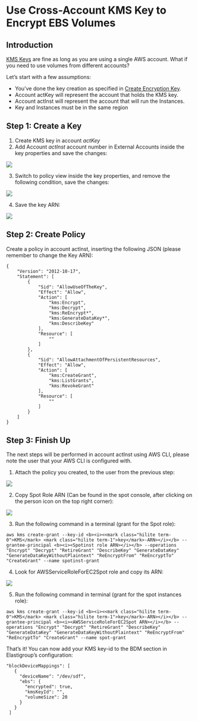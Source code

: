 # Use Cross-Account KMS Key to Encrypt EBS Volumes

## Introduction

[KMS Keys](elastigroup/tutorials/elastigroup-tasks/create-encryption-key) are fine as long as you are using a single AWS account. What if you need to use volumes from different accounts?

Let’s start with a few assumptions:

* You’ve done the key creation as specified in [Create Encryption Key](elastigroup/tutorials/elastigroup-tasks/create-encryption-key).
* Account actKey will represent the account that holds the KMS key.
* Account actInst will represent the account that will run the Instances.
* Key and Instances must be in the same region

## Step 1: Create a Key

1. Create KMS key in account *actKey*
2. Add Account *actInst* account number in External Accounts inside the key properties and save the changes:

<img src="/elastigroup/_media/use-cross-account-kms-key-to-encrypt-ebs-volumes_1.png" />

3. Switch to policy view inside the key properties, and remove the following condition, save the changes:

<img src="/elastigroup/_media/use-cross-account-kms-key-to-encrypt-ebs-volumes_2.png" />

4. Save the key ARN:

<img src="/elastigroup/_media/use-cross-account-kms-key-to-encrypt-ebs-volumes_3.png" />

## Step 2: Create Policy

Create a policy in account actInst, inserting the following JSON (please remember to change the Key ARN):

```
{
    "Version": "2012-10-17",
    "Statement": [
        {
            "Sid": "AllowUseOfTheKey",
            "Effect": "Allow",
            "Action": [
                "kms:Encrypt",
                "kms:Decrypt",
                "kms:ReEncrypt*",
                "kms:GenerateDataKey*",
                "kms:DescribeKey"
            ],
            "Resource": [
                ""
            ]
        },
        {
            "Sid": "AllowAttachmentOfPersistentResources",
            "Effect": "Allow",
            "Action": [
                "kms:CreateGrant",
                "kms:ListGrants",
                "kms:RevokeGrant"
            ],
            "Resource": [
                ""
            ]
        }
    ]
}

```

## Step 3: Finish Up

The next steps will be performed in account actInst using AWS CLI, please note the user that your AWS CLI is configured with.

1. Attach the policy you created, to the user from the previous step:

<img src="/elastigroup/_media/use-cross-account-kms-key-to-encrypt-ebs-volumes_4.png" />

2. Copy Spot Role ARN (Can be found in the spot console, after clicking on the person icon on the top right corner):

<img src="/elastigroup/_media/use-cross-account-kms-key-to-encrypt-ebs-volumes_5.png" />

3. Run the following command in a terminal (grant for the Spot role):

```
aws kms create-grant --key-id <b><i><<mark class="hilite term-0">KMS</mark> <mark class="hilite term-1">key</mark>-ARN></i></b> --grantee-principal <b><i><Spotinst role ARN></i></b> --operations "Encrypt" "Decrypt" "RetireGrant" "DescribeKey" "GenerateDataKey" "GenerateDataKeyWithoutPlaintext" "ReEncryptFrom" "ReEncryptTo" "CreateGrant" --name spotinst-grant

```

4. Look for AWSServiceRoleForEC2Spot role and copy its ARN:

<img src="/elastigroup/_media/use-cross-account-kms-key-to-encrypt-ebs-volumes_6.png" />

5. Run the following command in terminal (grant for the spot instances role):

```
aws kms create-grant --key-id <b><i><<mark class="hilite term-0">KMS</mark> <mark class="hilite term-1">key</mark>-ARN></i></b> --grantee-principal <b><i><AWSServiceRoleForEC2Spot ARN></i></b> --operations "Encrypt" "Decrypt" "RetireGrant" "DescribeKey" "GenerateDataKey" "GenerateDataKeyWithoutPlaintext" "ReEncryptFrom" "ReEncryptTo" "CreateGrant" --name spot-grant
```

That’s it! You can now add your KMS key-id to the BDM section in Elastigroup’s configuration:

 ```
 "blockDeviceMappings": [
    {
      "deviceName": "/dev/sdf",
      "ebs": {
        "encrypted": true,
        "kmsKeyId": "",
        "volumeSize": 20
      }
    }
  ]
  ```
